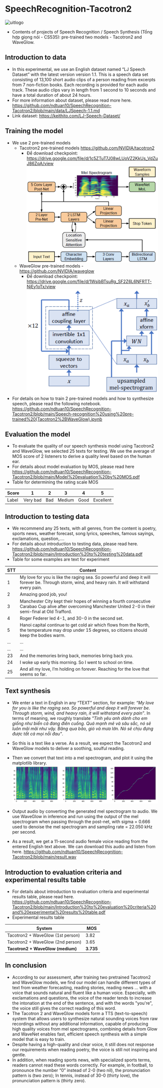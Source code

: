 # SpeechRecognition-Tacotron2

 ![uitlogo](https://portal.uit.edu.vn/Styles/profi/images/logo186x150.png)

- Contents of projects of Speech Recognition / Speech Synthesis (Tổng hợp giọng nói - CS535): pre-trained two models -  Tacotron2 and WaveGlow.

## **Introduction to data**
- In this experimental, we use an English dataset named “LJ Speech Dataset” with the latest version version 1.1. This is a speech data set consisting of 13,100 short audio clips of a person reading from excerpts from 7 non-fiction books. Each recording is provided for each audio track. These audio clips vary in length from 1 second to 10 seconds and have a total duration of about 24 hours.
- For more information about dataset, please read more here. https://github.com/ndtuan10/SpeechRecognition-Tacotron2/blob/main/data/LJSpeech-1.1.md
- Link dataset: https://keithito.com/LJ-Speech-Dataset/

## **Training the model**
- We use 2 pre-trained models
  - Tacotron2 pre-trained models https://github.com/NVIDIA/tacotron2
    - Để download checkpoint: https://drive.google.com/file/d/1c5ZTuT7J08wLUoVZ2KkUs_VdZuJ86ZqA/view
![image](https://github.com/ndtuan10/SpeechRecognition-Tacotron2/blob/main/Tacotron-2-system-arch.png)
  - WaveGlow pre-trained models - https://github.com/NVIDIA/waveglow
    - Để download checkpoint: https://drive.google.com/file/d/1WsibBTsuRg_SF2Z6L6NFRTT-NjEy1oTx/view
![image](https://github.com/ndtuan10/SpeechRecognition-Tacotron2/blob/main/WaveGlow-network.png)
- For details on how to train 2 pre-trained models and how to synthesize speech, please read the following notebook. 
https://github.com/ndtuan10/SpeechRecognition-Tacotron2/blob/main/Speech-recognition%20using%20pre-trained%20(Tacotron2%2BWaveGlow).ipynb

## **Evaluation the model**
- To evaluate the quality of our speech synthesis model using Tacotron2 and WaveGlow, we selected 25 texts for testing. We use the average of MOS score of 2 listeners to derive a quality level based on the human ear.
- For details about model evaluation by MOS, please read here https://github.com/ndtuan10/SpeechRecognition-Tacotron2/blob/main/Model%20evaluation%20by%20MOS.pdf
- Table for determining the rating scale MOS

Score |1 |2 |3 |4 |5
--- | --- | --- | --- | --- | ---
Label | Very bad | Bad | Medium | Good | Excellent

## **Introduction to testing data**
- We recommend any 25 texts, with all genres, from the content is poetry, sports news, weather forecast, song lyrics, speeches, famous sayings, exclamations, question,….
- For details about introduction to testing data, please read here.
https://github.com/ndtuan10/SpeechRecognition-Tacotron2/blob/main/Introduction%20to%20testing%20data.pdf
- Table for some examples are text for experiment

STT |Content 
--- | ---
1 | My love for you is like the raging sea. So powerful and deep it will forever be. Through storm, wind, and heavy rain. It will withstand every pain.
2 | Amazing good job, you!
3 | Manchester City kept their hopes of winning a fourth consecutive Carabao Cup alive after overcoming Manchester United 2-0 in their semi-final at Old Trafford.
4 | Roger Federer led 4-1, and 30-0 in the second set.
5 | Hanoi capital continue to get cold air which flows from the North, the temperature may drop under 15 degrees, so citizens should keep the bodies warm.
... | ...
... | ...
23 | And the memories bring back, memories bring back you.
24 | I woke up early this morning. So I went to school on time.
25 | And all my love, I’m holding on forever. Reaching for the love that seems so far.

## **Text synthesis**
- We enter a text in English in any “TEXT” section, for example: *“My love for you is like the raging sea. So powerful and deep it will forever be. Through storm, wind, and heavy rain, it will withstand every pain”*. In terms of meaning, we roughly translate *"Tình yêu anh dành cho em giống như biển cả đang điên cuồng. Quá mạnh mẽ và sâu sắc, nó sẽ luôn mãi mãi như vậy. Băng qua bão, gió và mưa lớn. Nó sẽ chịu đựng được tất cả mọi nỗi đau"*.
- So this is a text like a verse. As a result, we expect the Tacotron2 and WaveGlow models to deliver a soothing, soulful reading.
- Then we convert that text into a mel spectrogram, and plot it using the matplotlib library.
![image](https://github.com/ndtuan10/SpeechRecognition-Tacotron2/blob/main/mel-spectrogram-result.png)

- Output audio by converting the generated mel spectrogram to audio. We use WaveGlow in inference and run using the output of the mel spectrogram when passing through the post-net, with sigma = 0.666 used to denoise the mel spectrogram and sampling rate = 22.050 kHz per second.
- As a result, we get a 11-second audio female voice reading from the entered English text above. We can download this audio and listen from here. https://github.com/ndtuan10/SpeechRecognition-Tacotron2/blob/main/result.wav
## **Introduction to evaluation criteria and experimental results table**
- For details about introduction to evaluation criteria and experimental results table, please read here.
https://github.com/ndtuan10/SpeechRecognition-Tacotron2/blob/main/Introduction%20to%20evaluation%20criteria%20and%20experimental%20results%20table.pdf
- Experimental results table

System |MOS 
--- | ---
Tacotron2 + WaveGlow (1st person) | 3.82
Tacotron2 + WaveGlow (2nd person) | 3.65
**Tacotron2 + WaveGlow (medium)** | **3.735**

## **In conclusion**
- According to our assessment, after training two pretrained Tacotron2 and WaveGlow models, we find our model can handle different types of text from weather forecasting, reading stories, reading news ... with a voice that sounds natural and fluent like a human voice. Especially, with exclamations and questions, the voice of the reader tends to increase the intonation at the end of the sentence, and with the words "you're", the voice still gives the correct reading of this word.
- The Tacotron 2 and WaveGlow models form a TTS (text-to-speech) system that allows users to synthesize natural sounding voices from raw recordings without any additional information, capable of producing high quality voices from mel spectrograms, combining details from Glow and WaveNet enables fast, efficient speech synthesis with a simple model that is easy to train.
- Despite having a high-quality and clear voice, it still does not response our requirements when reading poetry, the voice is still not inspiring and gentle.
- In addition, when reading sports news, with specialized sports terms, readers cannot read these words correctly. For example, in football, to pronounce the number “0” instead of 2-0 (two nil), the pronunciation pattern is (two zero); In tennis, instead of 30-0 (thirty love), the pronunciation pattern is (thirty zero).
